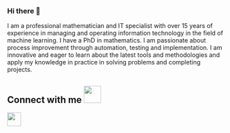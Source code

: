 ### Hi there 👋

I am a professional mathematician and IT specialist with over 15 years of experience in managing and operating information technology in the field of machine learning. I have a PhD in mathematics. I am passionate about process improvement through automation, testing and implementation. I am innovative and eager to learn about the latest tools and methodologies and apply my knowledge in practice in solving problems and completing projects.

<h2> Connect with me <img src='https://raw.githubusercontent.com/rahulbanerjee26/githubProfileReadmeGenerator/main/gifs/handShake.gif' width="40px" height=40px> </h2>
<a href = 'https://www.github.com/electricmechanism'> <img width = '32px' align= 'center' src="https://raw.githubusercontent.com/rahulbanerjee26/githubAboutMeGenerator/main/icons/github.svg"/></a> 

